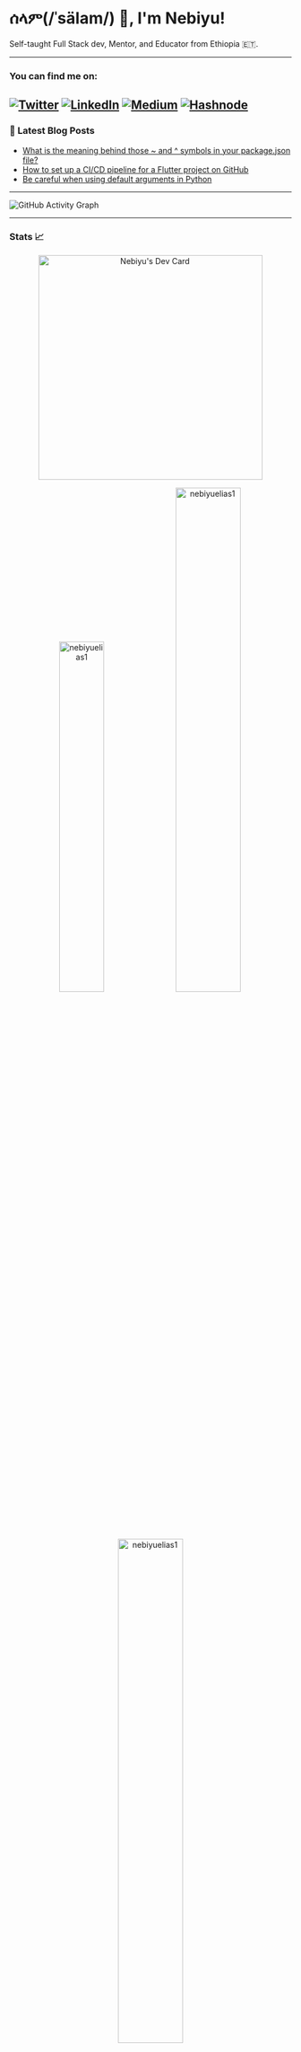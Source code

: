 # ሰላም(/ˈsälam/) 👋, I'm Nebiyu!
Self-taught Full Stack dev, Mentor, and Educator from Ethiopia 🇪🇹.

---
### You can find me on:
[![Twitter](https://img.shields.io/badge/Twitter-1DA1F2?style=for-the-badge&logo=twitter&logoColor=white)](https://twitter.com/nebex_elias)
[![LinkedIn](https://img.shields.io/badge/LinkedIn-0077B5?style=for-the-badge&logo=linkedin&logoColor=white)](https://www.linkedin.com/in/nebiyu-elias-talefe-8a2b24168/)
[![Medium](https://img.shields.io/badge/Medium-12100E?style=for-the-badge&logo=medium&logoColor=white)](https://medium.com/@nebiyuelias1)
[![Hashnode](https://img.shields.io/badge/Hashnode-2962FF?style=for-the-badge&logo=hashnode&logoColor=white)](https://hashnode.com/@nebiyu1)
---
### 📕 Latest Blog Posts
- [What is the meaning behind those ~ and ^ symbols in your package.json file?](https://medium.com/@nebiyuelias1/what-is-the-meaning-behind-those-and-symbols-in-your-package-json-file-ef27ba6bf7eb)
- [How to set up a CI/CD pipeline for a Flutter project on GitHub](https://hamsalabs.hashnode.dev/how-to-set-up-a-cicd-pipeline-for-a-flutter-project-on-github)
- [Be careful when using default arguments in Python](https://medium.com/@nebiyuelias1/be-careful-when-using-default-arguments-in-python-fd92df94efee)

---
![GitHub Activity Graph](https://activity-graph.herokuapp.com/graph?username=nebiyuelias1&theme=dracula&hide_border=true)

---
### Stats 📈
<p align="center"><a href="https://github.com/nebiyuelias1/nebiyuelias1/blob/main/devcard.svg"><img src="https://api.daily.dev/devcards/674906ca88364cfeb40a354a31a5e3b2.png?r=s4q" width="400" alt="Nebiyu's Dev Card"/></a></p>

<p align="center">
  <img width="40%" src="https://github-readme-stats.vercel.app/api/top-langs?username=nebiyuelias1&show_icons=true&theme=dracula&title_color=ff8000&text_color=ffffff&bg_color=6a6a6a&locale=en&layout=compact&hide_border=true" alt="nebiyuelias1" /> 
  <img width="48%" src="https://github-readme-stats.vercel.app/api?username=nebiyuelias1&show_icons=true&theme=dracula&title_color=ff8000&text_color=ffffff&bg_color=6a6a6a&locale=en&hide_border=true" alt="nebiyuelias1" />
  <img width="48%" src="https://github-readme-streak-stats.herokuapp.com/?user=nebiyuelias1&theme=highcontrast&hide_border=true" alt="nebiyuelias1" />
</p>

